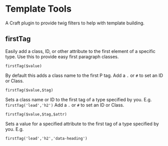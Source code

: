 # Template Tools

A Craft plugin to provide twig filters to help with template building.



## firstTag

Easily add a class, ID, or other attribute to the first element of a specific type. Use this to provide easy first paragraph classes.

```
firstTag($value)
```

By default this adds a class name to the first P tag.
Add a `.` or `#` to set an ID or Class.


```
firstTag($value,$tag)
```

Sets a class name or ID to the first tag of a type specified by you. E.g. `firstTag('lead','h2')`
Add a `.` or `#` to set an ID or Class.


```
firstTag($value,$tag,$attr)
```

Sets a value for a specified attribute to the first tag of a type specified by you. E.g.
```
firstTag('lead','h2','data-heading')
```

